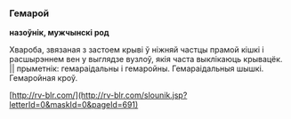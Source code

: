### Гемарой
**назоўнік, мужчынскі род**

Хвароба, звязаная з застоем крыві ў ніжняй частцы прамой кішкі і расшырэннем вен у выглядзе вузлоў, якія часта выклікаюць крывацёк. || прыметнік: гемараідальны і гемаройны. Гемараідальныя шышкі. Гемаройная кроў.

<a rel="author">[http://rv-blr.com/](http://rv-blr.com/slounik.jsp?letterId=0&maskId=0&pageId=691)</a>
